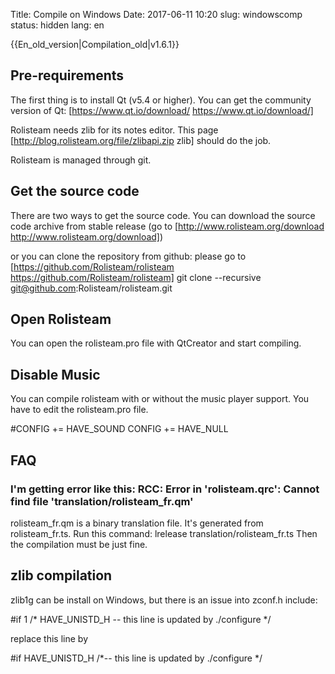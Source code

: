Title: Compile on Windows
Date: 2017-06-11 10:20
slug: windowscomp
status: hidden
lang: en


{{En_old_version|Compilation_old|v1.6.1}}


## Pre-requirements
The first thing is to install Qt (v5.4 or higher).
You can get the community version of Qt: [https://www.qt.io/download/ https://www.qt.io/download/]

Rolisteam needs zlib for its notes editor. 
This page [http://blog.rolisteam.org/file/zlibapi.zip zlib] should do the job.


Rolisteam is managed through git. 
## Get the source code
There are two ways to get the source code. 
You can download the source code archive from stable release (go to [http://www.rolisteam.org/download http://www.rolisteam.org/download])

or you can clone the repository from github: please go to [https://github.com/Rolisteam/rolisteam https://github.com/Rolisteam/rolisteam]
  git clone --recursive git@github.com:Rolisteam/rolisteam.git

## Open Rolisteam 
You can open the rolisteam.pro file with QtCreator and start compiling.

## Disable Music
You can compile rolisteam with or without the music player support.
You have to edit the rolisteam.pro file.

 #CONFIG += HAVE_SOUND
 CONFIG += HAVE_NULL



## FAQ

### I'm getting error like this: RCC: Error in 'rolisteam.qrc': Cannot find file 'translation/rolisteam_fr.qm'
rolisteam_fr.qm is a binary translation file. It's generated from rolisteam_fr.ts. 
Run this command: 
 lrelease translation/rolisteam_fr.ts
Then the compilation must be just fine.

## zlib compilation 
zlib1g can be install on Windows, but there is an issue into zconf.h include:

 #if 1           /* HAVE_UNISTD_H -- this line is updated by ./configure */

replace this line by

 #if HAVE_UNISTD_H  /*-- this line is updated by ./configure */

